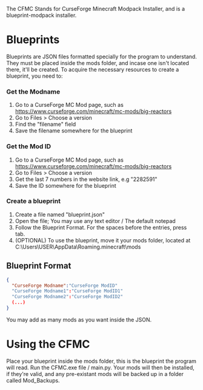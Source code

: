 The CFMC Stands for CurseForge Minecraft Modpack Installer, and is a blueprint-modpack installer.

# Blueprints

Blueprints are JSON files formatted specially for the program to understand. They must be placed inside the mods folder, and incase one isn't located there, it'll be created.
To acquire the necessary resources to create a blueprint, you need to:

### Get the Modname 

1. Go to a CurseForge MC Mod page, such as https://www.curseforge.com/minecraft/mc-mods/big-reactors
2. Go to Files > Choose a version
3. Find the "filename" field
4. Save the filename somewhere for the blueprint

### Get the Mod ID

1. Go to a CurseForge MC Mod page, such as https://www.curseforge.com/minecraft/mc-mods/big-reactors
2. Go to Files > Choose a version
3. Get the last 7 numbers in the website link, e.g "2282591"
4. Save the ID somewhere for the blueprint

### Create a blueprint

1. Create a file named "blueprint.json"
2. Open the file; You may use any text editor / The default notepad
3. Follow the Blueprint Format. For the spaces before the entries, press tab.
4. (OPTIONAL) To use the blueprint, move it your mods folder, located at C:\Users\USER\AppData\Roaming\.minecraft\mods

## Blueprint Format
```json
{
  "CurseForge Modname":"CurseForge ModID"
  "CurseForge Modname1":"CurseForge ModID1"
  "CurseForge Modname2":"CurseForge ModID2"
  (...)
}
```
You may add as many mods as you want inside the JSON.

# Using the CFMC

Place your blueprint inside the mods folder, this is the blueprint the program will read.
Run the CFMC.exe file / main.py. Your mods will then be installed, if they're valid, and any pre-existant mods will be backed up in a folder called Mod_Backups.
